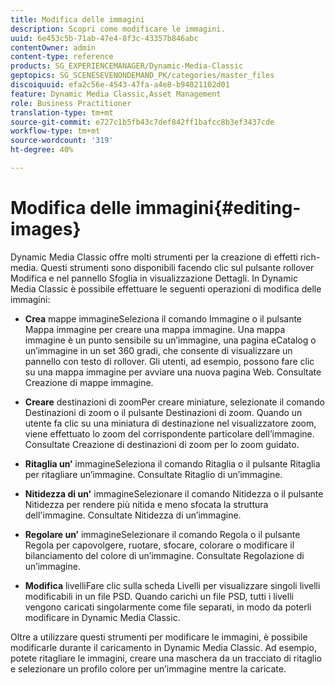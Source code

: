 ```yaml
---
title: Modifica delle immagini
description: Scopri come modificare le immagini.
uuid: 6e453c5b-71ab-47e4-8f3c-43357b846abc
contentOwner: admin
content-type: reference
products: SG_EXPERIENCEMANAGER/Dynamic-Media-Classic
geptopics: SG_SCENESEVENONDEMAND_PK/categories/master_files
discoiquuid: efa2c56e-4543-47fa-a4e8-b94021102d01
feature: Dynamic Media Classic,Asset Management
role: Business Practitioner
translation-type: tm+mt
source-git-commit: e727c1b5fb43c7def842ff1bafcc8b3ef3437cde
workflow-type: tm+mt
source-wordcount: '319'
ht-degree: 40%

---
```



# Modifica delle immagini{#editing-images}

Dynamic Media Classic offre molti strumenti per la creazione di effetti rich-media. Questi strumenti sono disponibili facendo clic sul pulsante rollover Modifica e nel pannello Sfoglia in visualizzazione Dettagli. In Dynamic Media Classic è possibile effettuare le seguenti operazioni di modifica delle immagini:

* **Crea**
mappe immagineSeleziona il comando Immagine o il pulsante Mappa immagine per creare una mappa immagine. Una mappa immagine è un punto sensibile su un’immagine, una pagina eCatalog o un’immagine in un set 360 gradi, che consente di visualizzare un pannello con testo di rollover. Gli utenti, ad esempio, possono fare clic su una mappa immagine per avviare una nuova pagina Web. Consultate Creazione di mappe immagine.

* **Creare**
destinazioni di zoomPer creare miniature, selezionate il comando Destinazioni di zoom o il pulsante Destinazioni di zoom. Quando un utente fa clic su una miniatura di destinazione nel visualizzatore zoom, viene effettuato lo zoom del corrispondente particolare dell’immagine. Consultate Creazione di destinazioni di zoom per lo zoom guidato.

* **Ritaglia un’**
immagineSeleziona il comando Ritaglia o il pulsante Ritaglia per ritagliare un’immagine. Consultate Ritaglio di un’immagine.

* **Nitidezza di un&#39;**
immagineSelezionare il comando Nitidezza o il pulsante Nitidezza per rendere più nitida e meno sfocata la struttura dell&#39;immagine. Consultate Nitidezza di un’immagine.

* **Regolare un’**
immagineSelezionare il comando Regola o il pulsante Regola per capovolgere, ruotare, sfocare, colorare o modificare il bilanciamento del colore di un’immagine. Consultate Regolazione di un’immagine.

* **Modifica**
livelliFare clic sulla scheda Livelli per visualizzare singoli livelli modificabili in un file PSD. Quando carichi un file PSD, tutti i livelli vengono caricati singolarmente come file separati, in modo da poterli modificare in Dynamic Media Classic.

Oltre a utilizzare questi strumenti per modificare le immagini, è possibile modificarle durante il caricamento in Dynamic Media Classic. Ad esempio, potete ritagliare le immagini, creare una maschera da un tracciato di ritaglio e selezionare un profilo colore per un’immagine mentre la caricate.
